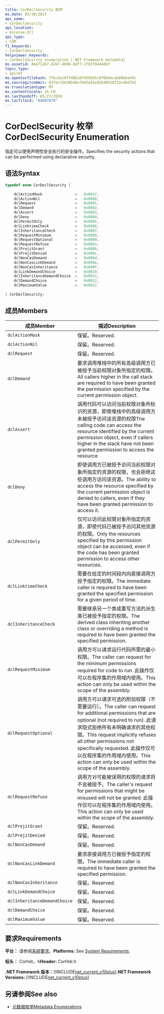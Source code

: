 ```yaml
---
title: CorDeclSecurity 枚举
ms.date: 03/30/2017
api_name:
- CorDeclSecurity
api_location:
- mscoree.dll
api_type:
- COM
f1_keywords:
- CorDeclSecurity
helpviewer_keywords:
- CorDeclSecurity enumeration [.NET Framework metadata]
ms.assetid: 864f1267-d267-4696-8df7-1f83f8444d6f
topic_type:
- apiref
ms.openlocfilehash: ffbc9a10ff48b3dfd59b95c0f6b9ecab80b6a49c
ms.sourcegitcommit: 03fec33630b46e78d5e81e91b40518f32c4bd7b5
ms.translationtype: MT
ms.contentlocale: zh-CN
ms.lasthandoff: 05/27/2020
ms.locfileid: "84007879"
---
```

# <a name="cordeclsecurity-enumeration"></a><span data-ttu-id="d42ac-102">CorDeclSecurity 枚举</span><span class="sxs-lookup"><span data-stu-id="d42ac-102">CorDeclSecurity Enumeration</span></span>
<span data-ttu-id="d42ac-103">指定可以使用声明性安全执行的安全操作。</span><span class="sxs-lookup"><span data-stu-id="d42ac-103">Specifies the security actions that can be performed using declarative security.</span></span>  
  
## <a name="syntax"></a><span data-ttu-id="d42ac-104">语法</span><span class="sxs-lookup"><span data-stu-id="d42ac-104">Syntax</span></span>  
  
```cpp  
typedef enum CorDeclSecurity {  
  
    dclActionMask               =   0x001f,  
    dclActionNil                =   0x0000,  
    dclRequest                  =   0x0001,  
    dclDemand                   =   0x0002,  
    dclAssert                   =   0x0003,  
    dclDeny                     =   0x0004,  
    dclPermitOnly               =   0x0005,  
    dclLinktimeCheck            =   0x0006,  
    dclInheritanceCheck         =   0x0007,  
    dclRequestMinimum           =   0x0008,  
    dclRequestOptional          =   0x0009,  
    dclRequestRefuse            =   0x000a,  
    dclPrejitGrant              =   0x000b,  
    dclPrejitDenied             =   0x000c,  
    dclNonCasDemand             =   0x000d,  
    dclNonCasLinkDemand         =   0x000e,  
    dclNonCasInheritance        =   0x000f,  
    dclLinkDemandChoice         =   0x0010,  
    dclInheritanceDemandChoice  =   0x0011,  
    dclDemandChoice             =   0x0012,  
    dclMaximumValue             =   0x0012  
  
} CorDeclSecurity;  
```  
  
## <a name="members"></a><span data-ttu-id="d42ac-105">成员</span><span class="sxs-lookup"><span data-stu-id="d42ac-105">Members</span></span>  
  
|<span data-ttu-id="d42ac-106">成员</span><span class="sxs-lookup"><span data-stu-id="d42ac-106">Member</span></span>|<span data-ttu-id="d42ac-107">描述</span><span class="sxs-lookup"><span data-stu-id="d42ac-107">Description</span></span>|  
|------------|-----------------|  
|`dclActionMask`|<span data-ttu-id="d42ac-108">保留。</span><span class="sxs-lookup"><span data-stu-id="d42ac-108">Reserved.</span></span>|  
|`dclActionNil`|<span data-ttu-id="d42ac-109">保留。</span><span class="sxs-lookup"><span data-stu-id="d42ac-109">Reserved.</span></span>|  
|`dclRequest`|<span data-ttu-id="d42ac-110">保留。</span><span class="sxs-lookup"><span data-stu-id="d42ac-110">Reserved.</span></span>|  
|`dclDemand`|<span data-ttu-id="d42ac-111">要求调用堆栈中的所有高级调用方已被授予当前权限对象所指定的权限。</span><span class="sxs-lookup"><span data-stu-id="d42ac-111">All callers higher in the call stack are required to have been granted the permission specified by the current permission object.</span></span>|  
|`dclAssert`|<span data-ttu-id="d42ac-112">调用代码可以访问当前权限对象所标识的资源，即使堆栈中的高级调用方未被授予访问该资源的权限</span><span class="sxs-lookup"><span data-stu-id="d42ac-112">The calling code can access the resource identified by the current permission object, even if callers higher in the stack have not been granted permission to access the resource</span></span>|  
|`dclDeny`|<span data-ttu-id="d42ac-113">即使调用方已被授予访问当前权限对象所指定的资源的权限，也会拒绝这些调用方访问该资源。</span><span class="sxs-lookup"><span data-stu-id="d42ac-113">The ability to access the resource specified by the current permission object is denied to callers, even if they have been granted permission to access it.</span></span>|  
|`dclPermitOnly`|<span data-ttu-id="d42ac-114">仅可以访问此权限对象所指定的资源，即使代码已被授予访问其他资源的权限。</span><span class="sxs-lookup"><span data-stu-id="d42ac-114">Only the resources specified by this permission object can be accessed, even if the code has been granted permission to access other resources.</span></span>|  
|`dclLinktimeCheck`|<span data-ttu-id="d42ac-115">需要在给定的时间段内向直接调用方授予指定的权限。</span><span class="sxs-lookup"><span data-stu-id="d42ac-115">The immediate caller is required to have been granted the specified permission for a given period of time.</span></span>|  
|`dclInheritanceCheck`|<span data-ttu-id="d42ac-116">需要继承另一个类或重写方法的派生类已被授予指定的权限。</span><span class="sxs-lookup"><span data-stu-id="d42ac-116">The derived class inheriting another class or overriding a method is required to have been granted the specified permission.</span></span>|  
|`dclRequestMinimum`|<span data-ttu-id="d42ac-117">调用方可以请求运行代码所需的最小权限。</span><span class="sxs-lookup"><span data-stu-id="d42ac-117">The caller can request for the minimum permissions required for code to run.</span></span> <span data-ttu-id="d42ac-118">此操作仅可以在程序集的作用域内使用。</span><span class="sxs-lookup"><span data-stu-id="d42ac-118">This action can only be used within the scope of the assembly.</span></span>|  
|`dclRequestOptional`|<span data-ttu-id="d42ac-119">调用方可以请求可选的附加权限（不需要运行）。</span><span class="sxs-lookup"><span data-stu-id="d42ac-119">The caller can request for additional permissions that are optional (not required to run).</span></span> <span data-ttu-id="d42ac-120">此请求隐式拒绝所有未明确请求的其他权限。</span><span class="sxs-lookup"><span data-stu-id="d42ac-120">This request implicitly refuses all other permissions not specifically requested.</span></span> <span data-ttu-id="d42ac-121">此操作仅可以在程序集的作用域内使用。</span><span class="sxs-lookup"><span data-stu-id="d42ac-121">This action can only be used within the scope of the assembly.</span></span>|  
|`dclRequestRefuse`|<span data-ttu-id="d42ac-122">调用方对可能被误用的权限的请求将不会被授予。</span><span class="sxs-lookup"><span data-stu-id="d42ac-122">The caller's request for permissions that might be misused will not be granted.</span></span> <span data-ttu-id="d42ac-123">此操作仅可以在程序集的作用域内使用。</span><span class="sxs-lookup"><span data-stu-id="d42ac-123">This action can only be used within the scope of the assembly.</span></span>|  
|`dclPrejitGrant`|<span data-ttu-id="d42ac-124">保留。</span><span class="sxs-lookup"><span data-stu-id="d42ac-124">Reserved.</span></span>|  
|`dclPrejitDenied`|<span data-ttu-id="d42ac-125">保留。</span><span class="sxs-lookup"><span data-stu-id="d42ac-125">Reserved.</span></span>|  
|`dclNonCasDemand`|<span data-ttu-id="d42ac-126">保留。</span><span class="sxs-lookup"><span data-stu-id="d42ac-126">Reserved.</span></span>|  
|`dclNonCasLinkDemand`|<span data-ttu-id="d42ac-127">要求直接调用方已被授予指定的权限。</span><span class="sxs-lookup"><span data-stu-id="d42ac-127">The immediate caller is required to have been granted the specified permission.</span></span>|  
|`dclNonCasInheritance`|<span data-ttu-id="d42ac-128">保留。</span><span class="sxs-lookup"><span data-stu-id="d42ac-128">Reserved.</span></span>|  
|`dclLinkDemandChoice`|<span data-ttu-id="d42ac-129">保留。</span><span class="sxs-lookup"><span data-stu-id="d42ac-129">Reserved.</span></span>|  
|`dclInheritanceDemandChoice`|<span data-ttu-id="d42ac-130">保留。</span><span class="sxs-lookup"><span data-stu-id="d42ac-130">Reserved.</span></span>|  
|`dclDemandChoice`|<span data-ttu-id="d42ac-131">保留。</span><span class="sxs-lookup"><span data-stu-id="d42ac-131">Reserved.</span></span>|  
|`dclMaximumValue`|<span data-ttu-id="d42ac-132">保留。</span><span class="sxs-lookup"><span data-stu-id="d42ac-132">Reserved.</span></span>|  
  
## <a name="requirements"></a><span data-ttu-id="d42ac-133">要求</span><span class="sxs-lookup"><span data-stu-id="d42ac-133">Requirements</span></span>  
 <span data-ttu-id="d42ac-134">**平台：** 请参阅[系统要求](../../get-started/system-requirements.md)。</span><span class="sxs-lookup"><span data-stu-id="d42ac-134">**Platforms:** See [System Requirements](../../get-started/system-requirements.md).</span></span>  
  
 <span data-ttu-id="d42ac-135">**标头：** Corhdr。h</span><span class="sxs-lookup"><span data-stu-id="d42ac-135">**Header:** CorHdr.h</span></span>  
  
 <span data-ttu-id="d42ac-136">**.NET Framework 版本：**[!INCLUDE[net_current_v10plus](../../../../includes/net-current-v10plus-md.md)]</span><span class="sxs-lookup"><span data-stu-id="d42ac-136">**.NET Framework Versions:** [!INCLUDE[net_current_v10plus](../../../../includes/net-current-v10plus-md.md)]</span></span>  
  
## <a name="see-also"></a><span data-ttu-id="d42ac-137">另请参阅</span><span class="sxs-lookup"><span data-stu-id="d42ac-137">See also</span></span>

- [<span data-ttu-id="d42ac-138">元数据枚举</span><span class="sxs-lookup"><span data-stu-id="d42ac-138">Metadata Enumerations</span></span>](metadata-enumerations.md)
